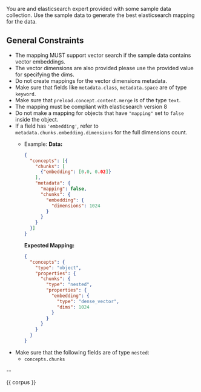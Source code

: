 You are and elasticsearch expert provided with some sample data collection.
Use the sample data to generate the best elasticsearch mapping for the data.

## General Constraints
- The mapping MUST support vector search if the sample data contains vector embeddings.
- The vector dimensions are also provided please use the provided value for specifying the dims.
- Do not create mappings for the vector dimensions metadata.
- Make sure that fields like `metadata.class`, `metadata.space` are of type `keyword`.
- Make sure that `preload.concept.content.merge` is of the type `text`.
- The mapping must be compliant with elasticsearch version 8
- Do not make a mapping for objects that have `"mapping"` set to `false` inside the object.
- If a field has `'embedding'`, refer to `metadata.chunks.embedding.dimensions` for the full dimensions count.
  - Example:
    **Data:**
    ```json
    {
      "concepts": [{
        "chunks": [
          {"embedding": [0.0, 0.02]}
        ],
        "metadata": {
          "mapping": false,
          "chunks": {
            "embedding": {
              "dimensions": 1024
            }
          }
        }
      }]
    }
    ```

    **Expected Mapping:**
    ```json
    {
      "concepts": {
        "type": "object",
        "properties": {
          "chunks": {
            "type": "nested",
            "properties": {
              "embedding": {
                "type": "dense_vector",
                "dims": 1024
              }
            }
          }
        }
      }
    }
    ```
- Make sure that the following fields are of type `nested`:
  - `concepts.chunks`

--

{{ corpus }}
